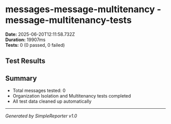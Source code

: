 # messages-message-multitenancy - message-multitenancy-tests

**Date:** 2025-06-20T12:11:58.732Z  
**Duration:** 19907ms  
**Tests:** 0 (0 passed, 0 failed)

## Test Results



## Summary

- Total messages tested: 0
- Organization Isolation and Multitenancy tests completed
- All test data cleaned up automatically

---
*Generated by SimpleReporter v1.0*
